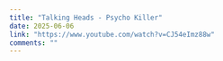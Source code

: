 ```yaml
---
title: "Talking Heads - Psycho Killer"
date: 2025-06-06
link: "https://www.youtube.com/watch?v=CJ54eImz88w"
comments: ""
---
```

